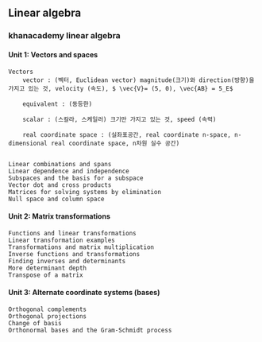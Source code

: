 ## Linear algebra

### khanacademy linear algebra

#### Unit 1: Vectors and spaces
    Vectors
        vector : (벡터, Euclidean vector) magnitude(크기)와 direction(방향)을 가지고 있는 것, velocity (속도), $ \vec{V}= (5, 0), \vec{AB} = 5_E$

        equivalent : (동등한)

        scalar : (스칼라, 스케일러) 크기만 가지고 있는 것, speed (속력)

        real coordinate space : (실좌표공간, real coordinate n-space, n-dimensional real coordinate space, n차원 실수 공간)


    Linear combinations and spans
    Linear dependence and independence
    Subspaces and the basis for a subspace
    Vector dot and cross products
    Matrices for solving systems by elimination
    Null space and column space

#### Unit 2: Matrix transformations
    Functions and linear transformations
    Linear transformation examples
    Transformations and matrix multiplication
    Inverse functions and transformations
    Finding inverses and determinants
    More determinant depth
    Transpose of a matrix

#### Unit 3: Alternate coordinate systems (bases)
    Orthogonal complements
    Orthogonal projections
    Change of basis
    Orthonormal bases and the Gram-Schmidt process